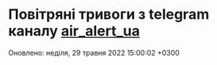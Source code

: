 # Повітряні тривоги з telegram каналу [air_alert_ua](https://t.me/air_alert_ua)

Оновлено:
неділя, 29 травня 2022 15:00:02 +0300
